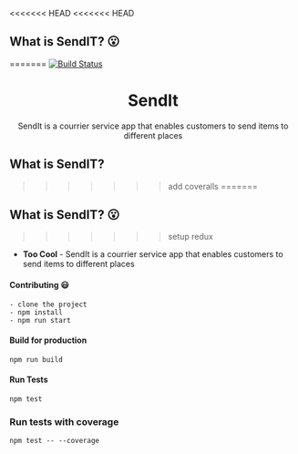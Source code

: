 <<<<<<< HEAD
<<<<<<< HEAD
## What is SendIT? :open_mouth:
=======
[![Build Status](https://travis-ci.org/CryceTruly/si-react.svg?branch=ch-update-travis-164491289)](https://travis-ci.org/CryceTruly/si-react)



<p align="center">
  <h1 align="center">SendIt</h1>
  <p align="center">SendIt is a courrier service app that enables customers to send items to different places</p>
</p>


## What is SendIT?
>>>>>>> add coveralls
=======
## What is SendIT? :open_mouth:
>>>>>>> setup redux

- **Too Cool** - SendIt is a courrier service app that enables customers to send items to different places

#### Contributing :smiley:
```
- clone the project
- npm install
- npm run start
```
#### Build for production

```
npm run build
```
#### Run Tests
`
npm test
`

### Run tests with coverage

` npm test -- --coverage
`
